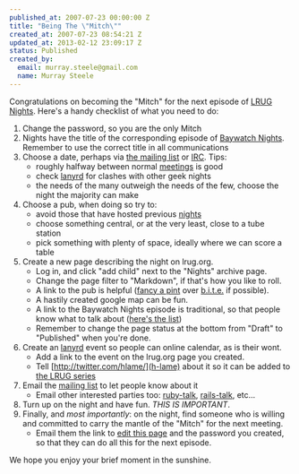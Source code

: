 ```yaml
--- 
published_at: 2007-07-23 00:00:00 Z
title: "Being The \"Mitch\""
created_at: 2007-07-23 08:54:21 Z
updated_at: 2013-02-12 23:09:17 Z
status: Published
created_by: 
  email: murray.steele@gmail.com
  name: Murray Steele
---
```


Congratulations on becoming the "Mitch" for the next episode of [LRUG Nights](/nights).  Here's a handy checklist of what you need to do:

1. Change the password, so you are the only Mitch
2. Nights have the title of the corresponding episode of [Baywatch Nights](http://www.tv.com/baywatch-nights/show/468/episode_listings.html?tag=subtabs;list).  Remember to use the correct title in all communications
3. Choose a date, perhaps via [the mailing list](http://lists.lrug.org/listinfo.cgi/chat-lrug.org) or [IRC](/irc).  Tips:
   * roughly halfway between normal [meetings](/meetings) is good
   * check [lanyrd](http://lanyrd.com/) for clashes with other geek nights
   * the needs of the many outweigh the needs of the few, choose the night the majority can make
4. Choose a pub, when doing so try to:
   * avoid those that have hosted previous [nights](/nights)
   * choose something central, or at the very least, close to a tube station
   * pick something with plenty of space, ideally where we can score a table
5. Create a new page describing the night on lrug.org.
   * Log in, and click "add child" next to the "Nights" archive page.
   * Change the page filter to "Markdown", if that's how you like to roll.
   * A link to the pub is helpful ([fancy a pint](http://fancyapint.com/) over [b.i.t.e.](http://beerintheevening.com/) if possible).
   * A hastily created google map can be fun.
   * A link to the Baywatch Nights episode is traditional, so that people know what to talk about ([here's the list](http://www.tv.com/baywatch-nights/show/468/episode_listings.html?tag=subtabs;list))
   * Remember to change the page status at the bottom from "Draft" to "Published" when you're done.
6. Create an [lanyrd](http://lanyrd.com/) event so people can online calendar, as is their wont.
   * Add a link to the event on the lrug.org page you created.
   * Tell [http://twitter.com/hlame/](h-lame) about it so it can be added to [the LRUG series](http://lanyrd.com/series/lrug/)
7. Email the [mailing list](http://lists.lrug.org/listinfo.cgi/chat-lrug.org) to let people know about it
   * Email other interested parties too: [ruby-talk](http://www.ruby-lang.org/en/community/mailing-lists/), [rails-talk](http://groups.google.com/group/rubyonrails-talk), etc...
8. Turn up on the night and have fun. *THIS IS IMPORTANT*.
9. Finally, and _most importantly_: on the night, find someone who is willing and committed to carry the mantle of the "Mitch" for the next meeting.
   * Email them the link to [edit this page](http://lrug.org/admin/pages/edit/46) and the password you created, so that they can do all this for the next episode.

We hope you enjoy your brief moment in the sunshine.

